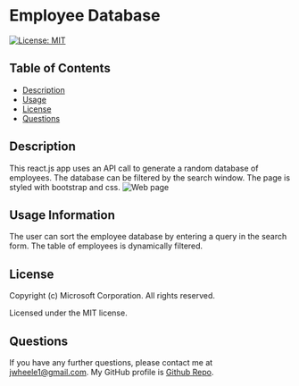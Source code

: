 # Employee Database
  [![License: MIT](https://img.shields.io/badge/License-MIT-yellow.svg)](https://opensource.org/licenses/MIT)
  ## Table of Contents
  * [Description](#Description)
  * [Usage](#Usage)
  * [License](#License)
  * [Questions](#Questions)
  ## Description
  This react.js app uses an API call to generate a random database of employees. The database can be filtered by the search window. The page is styled with bootstrap and css. 
  ![Web page](webpage_detail_1.png)
  ## Usage Information
  The user can sort the employee database by entering a query in the search form. The table of employees is dynamically filtered.
  ## License
  Copyright (c) Microsoft Corporation. All rights reserved.
  
  Licensed under the MIT license.
  ## Questions
  If you have any further questions, please contact me at jwheele1@gmail.com.
  My GitHub profile is [Github Repo](https://github.com/jrtwheeler).
